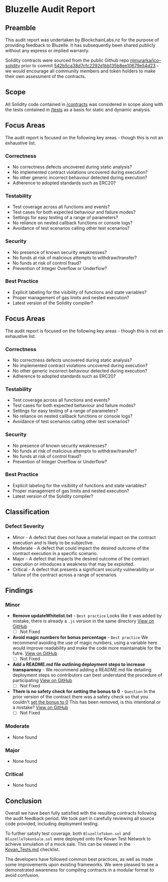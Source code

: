 # Bluzelle Audit Report

## Preamble
This audit report was undertaken by BlockchainLabs.nz for the purpose of providing feedback to Bluzelle. It has subsequently been shared publicly without any express or implied warranty.

Solidity contracts were sourced from the public Github repo [njmurarka/ico-solidity](https://github.com/njmurarka/ico-solidity) prior to commit [542b5ca38d7cfc2292e1bb135b8ee10679e54d23](https://github.com/njmurarka/ico-solidity/tree/542b5ca38d7cfc2292e1bb135b8ee10679e54d23) - we would encourage all community members and token holders to make their own assessment of the contracts.

## Scope
All Solidity code contained in [/contracts](https://github.com/BlockchainLabsNZ/bluzelle-contracts/tree/542b5ca38d7cfc2292e1bb135b8ee10679e54d23) was considered in scope along with the tests contained in [/tests](https://github.com/BlockchainLabsNZ/bluzelle-contracts/tree/542b5ca38d7cfc2292e1bb135b8ee10679e54d23/tests) as a basis for static and dynamic analysis.

## Focus Areas
The audit report is focused on the following key areas - though this is not an exhaustive list.
### Correctness
- No correctness defects uncovered during static analysis?
- No implemented contract violations uncovered during execution?
- No other generic incorrect behaviour detected during execution?
- Adherence to adopted standards such as ERC20?
### Testability
- Test coverage across all functions and events?
- Test cases for both expected behaviour and failure modes?
- Settings for easy testing of a range of parameters?
- No reliance on nested callback functions or console logs?
- Avoidance of test scenarios calling other test scenarios?
### Security
- No presence of known security weaknesses?
- No funds at risk of malicious attempts to withdraw/transfer?
- No funds at risk of control fraud?
- Prevention of Integer Overflow or Underflow?
### Best Practice
- Explicit labeling for the visibility of functions and state variables?
- Proper management of gas limits and nested execution?
- Latest version of the Solidity compiler?

## Focus Areas
The audit report is focused on the following key areas - though this is not an exhaustive list.
### Correctness
- No correctness defects uncovered during static analysis?
- No implemented contract violations uncovered during execution?
- No other generic incorrect behaviour detected during execution?
- Adherence to adopted standards such as ERC20?
### Testability
- Test coverage across all functions and events?
- Test cases for both expected behaviour and failure modes?
- Settings for easy testing of a range of parameters?
- No reliance on nested callback functions or console logs?
- Avoidance of test scenarios calling other test scenarios?
### Security
- No presence of known security weaknesses?
- No funds at risk of malicious attempts to withdraw/transfer?
- No funds at risk of control fraud?
- Prevention of Integer Overflow or Underflow?
### Best Practice
- Explicit labeling for the visibility of functions and state variables?
- Proper management of gas limits and nested execution?
- Latest version of the Solidity compiler?

## Classification
### Defect Severity
- Minor - A defect that does not have a material impact on the contract execution and is likely to be subjective.
- Moderate - A defect that could impact the desired outcome of the contract execution in a specific scenario.
- Major - A defect that impacts the desired outcome of the contract execution or introduces a weakness that may be exploited.
- Critical - A defect that presents a significant security vulnerability or failure of the contract across a range of scenarios.

## Findings
### Minor
- **Remove updateWhitelist.txt** - `Best practice` Looks like it was added by mistake, there is already a `.js` version in the same directory  [View on GitHub](https://github.com/BlockchainLabsNZ/bluzelle-contracts/issues/5)
  - [ ] Not Fixed
- **Avoid magic numbers for bonus percentage** - `Best practice` We recommend avoiding the use of magic numbers, using a variable here would improve readability and make the code more maintainable for the futre.     [View on GitHub](https://github.com/BlockchainLabsNZ/bluzelle-contracts/issues/3)
  - [ ] Not Fixed
- **Add a README.md file outlining deployment steps to increase transparency** -  We recommend adding a README.md file detailing deployment steps so contributors can best understand the procedure of participating [View on GitHub](https://github.com/BlockchainLabsNZ/polymath-contracts/blob/master/README.md)
  - [ ] Not Fixed
- **There is no safety check for setting the bonus to 0** - `Question` In the prior version of the contract there was a safety check so that you couldn't [set the bonus to 0](https://github.com/njmurarka/ico-solidity/commit/19f69dd76c5a0aa19658dd0dd689387e15261d42#diff-5dee561713991ff0349ab72bdb179aa6L175) This has been removed, is this intentional or a mistake?   [View on GitHub](https://github.com/BlockchainLabsNZ/bluzelle-contracts/issues/4)
  - [ ] Not Fixed

### Moderate
- None found

### Major
- None found

### Critical
- None found

## Conclusion

Overall we have been fully satisfied with the resulting contracts following the audit feedback period. We took part in carefully reviewing all source code provided, including deployment testing.

To further satisfy test coverage, both `BluzelleToken.sol` and `BluzelleTokenSale.sol` were deployed onto the Kovan Test Network to achieve simulation of a mock sale. This can be viewed in the [Kovan_Tests.md](https://github.com/BlockchainLabsNZ/bluzelle-contracts/blob/master/Kovan_Tests.md) checklist.

The developers have followed common best practices, as well as made some improvements upon existing frameworks. We were pleased to see a demonstrated awareness for compiling contracts in a modular format to avoid confusion.
